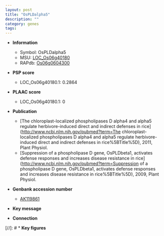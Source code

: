 ```yaml
---
layout: post
title: "OsPLDalpha5"
description: ""
category: genes
tags: 
---
```


* **Information**  
    + Symbol: OsPLDalpha5  
    + MSU: [LOC_Os06g40180](http://rice.plantbiology.msu.edu/cgi-bin/ORF_infopage.cgi?orf=LOC_Os06g40180)  
    + RAPdb: [Os06g0604300](http://rapdb.dna.affrc.go.jp/viewer/gbrowse_details/irgsp1?name=Os06g0604300)  

* **PSP score**  
    + LOC_Os06g40180.1: 0.2864 

* **PLAAC score**  
    + LOC_Os06g40180.1: 0 

* **Publication**  
    + [The chloroplast-localized phospholipases D alpha4 and alpha5 regulate herbivore-induced direct and indirect defenses in rice](http://www.ncbi.nlm.nih.gov/pubmed?term=The chloroplast-localized phospholipases D alpha4 and alpha5 regulate herbivore-induced direct and indirect defenses in rice%5BTitle%5D), 2011, Plant Physiol.
    + [Suppression of a phospholipase D gene, OsPLDbeta1, activates defense responses and increases disease resistance in rice](http://www.ncbi.nlm.nih.gov/pubmed?term=Suppression of a phospholipase D gene, OsPLDbeta1, activates defense responses and increases disease resistance in rice%5BTitle%5D), 2009, Plant Physiol.

* **Genbank accession number**  
    + [AK119861](http://www.ncbi.nlm.nih.gov/nuccore/AK119861)

* **Key message**  

* **Connection**  

[//]: # * **Key figures**  


